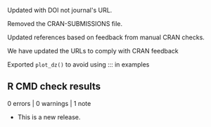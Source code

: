 Updated with DOI not journal's URL.

Removed the CRAN-SUBMISSIONS file.

Updated references based on feedback from manual CRAN checks.

We have updated the URLs to comply with CRAN feedback

Exported `plot_dz()` to avoid using ::: in examples

## R CMD check results

0 errors | 0 warnings | 1 note

* This is a new release.
